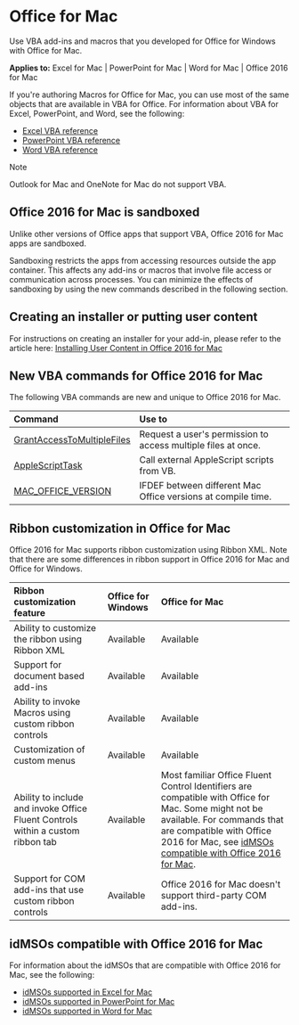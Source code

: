 
# Office for Mac

Use VBA add-ins and macros that you developed for Office for Windows with Office for Mac.

**Applies to:** Excel for Mac | PowerPoint for Mac | Word for Mac | Office 2016 for Mac

If you're authoring Macros for Office for Mac, you can use most of the same objects that are available in VBA for Office. For information about VBA for Excel, PowerPoint, and Word, see the following:

- [Excel VBA reference](https://msdn.microsoft.com/EN-US/library/ee861528.aspx)
- [PowerPoint VBA reference](https://msdn.microsoft.com/EN-US/library/ee861525.aspx)
- [Word VBA reference](https://msdn.microsoft.com/EN-US/library/ee861527.aspx)

> [!NOTE] 
> Outlook for Mac and OneNote for Mac do not support VBA. 

## Office 2016 for Mac is sandboxed

Unlike other versions of Office apps that support VBA, Office 2016 for Mac apps are sandboxed.

Sandboxing restricts the apps from accessing resources outside the app container. This affects any add-ins or macros that involve file access or communication across processes. You can minimize the effects of sandboxing by using the new commands described in the following section.

## Creating an installer or putting user content

For instructions on creating an installer for your add-in, please refer to the article here:  [Installing User Content in Office 2016 for Mac](https://macadmins.software/docs/UserContentIn2016.pdf) 

## New VBA commands for Office 2016 for Mac

The following VBA commands are new and unique to Office 2016 for Mac.

|**Command**|**Use to**|
|:-----|:-----|
|[GrantAccessToMultipleFiles](../../Office-Mac/GrantAccessToMultipleFiles.md)|Request a user's permission to access multiple files at once.|
|[AppleScriptTask](../../Office-Mac/AppleScriptTask.md)|Call external AppleScript scripts from VB.|
|[MAC_OFFICE_VERSION](../../Office-Mac/MacOfficeVersion.md)|IFDEF between different Mac Office versions at compile time.|

## Ribbon customization in Office for Mac

Office 2016 for Mac supports ribbon customization using Ribbon XML. Note that there are some differences in ribbon support in Office 2016 for Mac and Office for Windows.

|**Ribbon customization feature**|**Office for Windows**|**Office for Mac**|
|:-----|:-----|:-----|
|Ability to customize the ribbon using Ribbon XML|Available|Available|
|Support for document based add-ins|Available|Available|
|Ability to invoke Macros using custom ribbon controls|Available|Available|
|Customization of custom menus|Available|Available|
|Ability to include and invoke Office Fluent Controls within a custom ribbon tab|Available|Most familiar Office Fluent Control Identifiers are compatible with Office for Mac. Some might not be available. For commands that are compatible with Office 2016 for Mac, see [idMSOs compatible with Office 2016 for Mac](#idMSOs-compatible-with-Office-2016-for-Mac).|
|Support for COM add-ins that use custom ribbon controls|Available|Office 2016 for Mac doesn't support third-party COM add-ins.| 

## idMSOs compatible with Office 2016 for Mac

For information about the idMSOs that are compatible with Office 2016 for Mac, see the following:
<a name="idMSOs-compatible-with-Office-2016-for-Mac"></a>

- [idMSOs supported in Excel for Mac](../../Office-Mac/idMSOExcelMac.md)
- [idMSOs supported in PowerPoint for Mac](../../Office-Mac/idMSOPowerPointMac.md)
- [idMSOs supported in Word for Mac](../../Office-Mac/idMSOWordMac.md)

